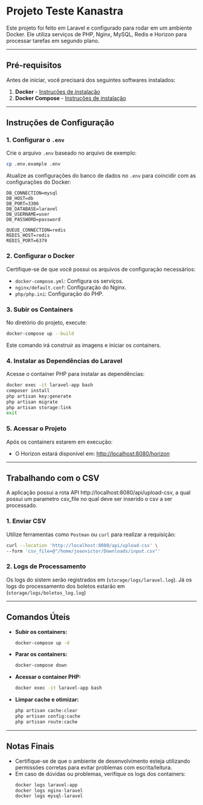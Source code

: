
# Projeto Teste Kanastra

Este projeto foi feito em Laravel e configurado para rodar em um ambiente Docker. Ele utiliza serviços de PHP, Nginx, MySQL, Redis e Horizon para processar tarefas em segundo plano.

---

## **Pré-requisitos**

Antes de iniciar, você precisará dos seguintes softwares instalados:

1. **Docker** - [Instruções de instalação](https://docs.docker.com/get-docker/)
2. **Docker Compose** - [Instruções de instalação](https://docs.docker.com/compose/install/)

---

## **Instruções de Configuração**

### 1. **Configurar o `.env`**
Crie o arquivo `.env` baseado no arquivo de exemplo:
```bash
cp .env.example .env
```
Atualize as configurações do banco de dados no `.env` para coincidir com as configurações do Docker:
```env
DB_CONNECTION=mysql
DB_HOST=db
DB_PORT=3306
DB_DATABASE=laravel
DB_USERNAME=user
DB_PASSWORD=password

QUEUE_CONNECTION=redis
REDIS_HOST=redis
REDIS_PORT=6379
```

### 2. **Configurar o Docker**
Certifique-se de que você possui os arquivos de configuração necessários:
- `docker-compose.yml`: Configura os serviços.
- `nginx/default.conf`: Configuração do Nginx.
- `php/php.ini`: Configuração do PHP.

### 3. **Subir os Containers**
No diretório do projeto, execute:
```bash
docker-compose up --build
```
Este comando irá construir as imagens e iniciar os containers.

### 4. **Instalar as Dependências do Laravel**
Acesse o container PHP para instalar as dependências:
```bash
docker exec -it laravel-app bash
composer install
php artisan key:generate
php artisan migrate
php artisan storage:link
exit
```

### 5. **Acessar o Projeto**
Após os containers estarem em execução:
- O Horizon estará disponível em: [http://localhost:8080/horizon](http://localhost:8080/horizon)

---

## **Trabalhando com o CSV**
A aplicação possui a rota API http://localhost:8080/api/upload-csv, a qual possui um parametro csv_file no qual deve ser inserido o csv a ser processado.

### 1. **Enviar CSV**
Utilize ferramentas como `Postman` ou `curl` para realizar a requisição:
```bash
curl --location 'http://localhost:8080/api/upload-csv' \
--form 'csv_file=@"/home/joaovictor/Downloads/input.csv"'
```

### 2. **Logs de Processamento**
Os logs do sistem serão registrados em (`storage/logs/laravel.log`). Já os logs do processamento dos boletos estarão em (`storage/logs/boletos_log.log`)

---

## **Comandos Úteis**

- **Subir os containers:** 
  ```bash
  docker-compose up -d
  ```
- **Parar os containers:** 
  ```bash
  docker-compose down
  ```
- **Acessar o container PHP:** 
  ```bash
  docker exec -it laravel-app bash
  ```
- **Limpar cache e otimizar:** 
  ```bash
  php artisan cache:clear
  php artisan config:cache
  php artisan route:cache
  ```

---

## **Notas Finais**

- Certifique-se de que o ambiente de desenvolvimento esteja utilizando permissões corretas para evitar problemas com escrita/leitura.
- Em caso de dúvidas ou problemas, verifique os logs dos containers:
  ```bash
  docker logs laravel-app
  docker logs nginx-laravel
  docker logs mysql-laravel
  ```